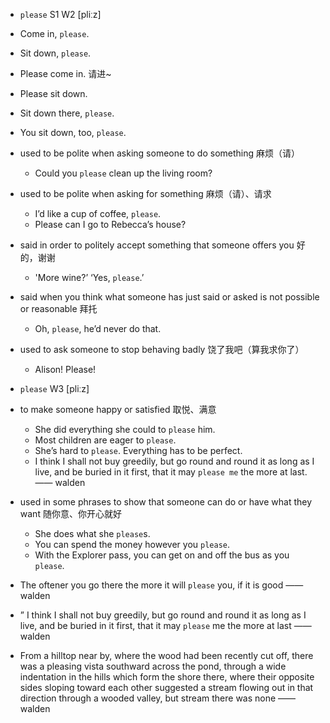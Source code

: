 - `please` S1 W2 [pliːz]
- Come in, `please`.
- Sit down, `please`.
- Please come in. 请进~
- Please sit down.
- Sit down there, `please`.
- You sit down, too, `please`.
- used to be polite when asking someone to do something 麻烦（请）
  - Could you `please` clean up the living room?
- used to be polite when asking for something 麻烦（请）、请求
  - I’d like a cup of coffee, `please`.
  - Please can I go to Rebecca’s house?
- said in order to politely accept something that someone offers you 好的，谢谢
  - 'More wine?’ ‘Yes, `please`.’
- said when you think what someone has just said or asked is not possible or reasonable 拜托
  - Oh, `please`, he’d never do that.
- used to ask someone to stop behaving badly 饶了我吧（算我求你了）
  - Alison! Please!
- `please` W3 [pliːz]
- to make someone happy or satisfied 取悦、满意
  - She did everything she could to `please` him.
  - Most children are eager to `please`.
  - She’s hard to `please`. Everything has to be perfect.
  - I think I shall not buy greedily, but go round and round it as long as I live, and be buried in it first, that it may `please me` the more at last. —— walden
- used in some phrases to show that someone can do or have what they want 随你意、你开心就好
  - She does what she `please`s.
  - You can spend the money however you `please`.
  - With the Explorer pass, you can get on and off the bus as you `please`.


-  The oftener you go there the more it will `please` you, if it is good —— walden

- ” I think I shall not buy greedily, but go round and round it as long as I live, and be buried in it first, that it may `please` me the more at last —— walden

-  From a hilltop near by, where the wood had been recently cut off, there was a pleasing vista southward across the pond, through a wide indentation in the hills which form the shore there, where their opposite sides sloping toward each other suggested a stream flowing out in that direction through a wooded valley, but stream there was none —— walden